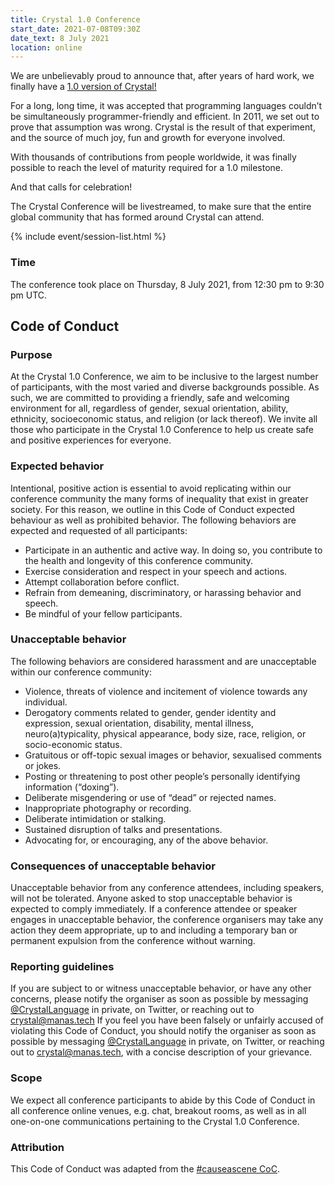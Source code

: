 ```yaml
---
title: Crystal 1.0 Conference
start_date: 2021-07-08T09:30Z
date_text: 8 July 2021
location: online
---
```


We are unbelievably proud to announce that, after years of hard work, we finally have a [1.0 version of Crystal!](/2021/03/22/crystal-1.0-what-to-expect/)

For a long, long time, it was accepted that programming languages couldn’t be simultaneously programmer-friendly and efficient. In 2011, we set out to prove that assumption was wrong. Crystal is the result of that experiment, and the source of much joy, fun and growth for everyone involved.

With thousands of contributions from people worldwide, it was finally possible to reach the level of maturity required for a 1.0 milestone.

And that calls for celebration!

The Crystal Conference will be livestreamed, to make sure that the entire global community that has formed around Crystal can attend.

{% include event/session-list.html %}

### Time

The conference took place on Thursday, 8 July 2021, from 12:30 pm to 9:30 pm UTC.

## Code of Conduct

### Purpose

At the Crystal 1.0 Conference, we aim to be inclusive to the largest number of participants, with the most varied and diverse backgrounds possible. As such, we are committed to providing a friendly, safe and welcoming environment for all, regardless of gender, sexual orientation, ability, ethnicity, socioeconomic status, and religion (or lack thereof).
We invite all those who participate in the Crystal 1.0 Conference to help us create safe and positive experiences for everyone.

### Expected behavior

Intentional, positive action is essential to avoid replicating within our conference community the many forms of inequality that exist in greater society. For this reason, we outline in this Code of Conduct expected behaviour as well as prohibited behavior.
The following behaviors are expected and requested of all participants:

* Participate in an authentic and active way. In doing so, you contribute to the health and longevity of this conference community.
* Exercise consideration and respect in your speech and actions.
* Attempt collaboration before conflict.
* Refrain from demeaning, discriminatory, or harassing behavior and speech.
* Be mindful of your fellow participants.

### Unacceptable behavior

The following behaviors are considered harassment and are unacceptable within our conference community:

* Violence, threats of violence and incitement of violence towards any individual.
* Derogatory comments related to gender, gender identity and expression, sexual orientation, disability, mental illness, neuro(a)typicality, physical appearance, body size, race, religion, or socio-economic status.
* Gratuitous or off-topic sexual images or behavior, sexualised comments or jokes.
* Posting or threatening to post other people’s personally identifying information (“doxing”).
* Deliberate misgendering or use of “dead” or rejected names.
* Inappropriate photography or recording.
* Deliberate intimidation or stalking.
* Sustained disruption of talks and presentations.
* Advocating for, or encouraging, any of the above behavior.

### Consequences of unacceptable behavior

Unacceptable behavior from any conference attendees, including speakers, will not be tolerated.
Anyone asked to stop unacceptable behavior is expected to comply immediately.
If a conference attendee or speaker engages in unacceptable behavior, the conference organisers may take any action they deem appropriate, up to and including a temporary ban or permanent expulsion from the conference without warning.

### Reporting guidelines

If you are subject to or witness unacceptable behavior, or have any other concerns, please notify the organiser as soon as possible by messaging [@CrystalLanguage](https://twitter.com/CrystalLanguage) in private, on Twitter, or reaching out to [crystal@manas.tech](mailto:crystal@manas.tech)
If you feel you have been falsely or unfairly accused of violating this Code of Conduct, you should notify the organiser as soon as possible by messaging [@CrystalLanguage](https://twitter.com/CrystalLanguage) in private, on Twitter, or reaching out to [crystal@manas.tech](mailto:crystal@manas.tech), with a concise description of your grievance.

### Scope

We expect all conference participants to abide by this Code of Conduct in all conference online venues, e.g. chat, breakout rooms, as well as in all one-on-one communications pertaining to the Crystal 1.0 Conference.

### Attribution

This Code of Conduct was adapted from the [#causeascene CoC](https://hashtagcauseascene.com/code-of-conduct/).
